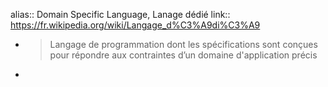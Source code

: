 alias:: Domain Specific Language, Lanage dédié
link:: https://fr.wikipedia.org/wiki/Langage_d%C3%A9di%C3%A9

- > Langage de programmation dont les spécifications sont conçues pour répondre aux contraintes d’un domaine d'application précis
-